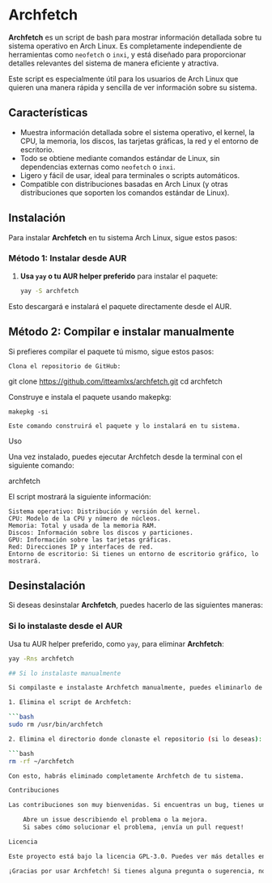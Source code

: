 # Archfetch

**Archfetch** es un script de bash para mostrar información detallada sobre tu sistema operativo en Arch Linux. Es completamente independiente de herramientas como `neofetch` o `inxi`, y está diseñado para proporcionar detalles relevantes del sistema de manera eficiente y atractiva. 

Este script es especialmente útil para los usuarios de Arch Linux que quieren una manera rápida y sencilla de ver información sobre su sistema.

## Características

- Muestra información detallada sobre el sistema operativo, el kernel, la CPU, la memoria, los discos, las tarjetas gráficas, la red y el entorno de escritorio.
- Todo se obtiene mediante comandos estándar de Linux, sin dependencias externas como `neofetch` o `inxi`.
- Ligero y fácil de usar, ideal para terminales o scripts automáticos.
- Compatible con distribuciones basadas en Arch Linux (y otras distribuciones que soporten los comandos estándar de Linux).

## Instalación

Para instalar **Archfetch** en tu sistema Arch Linux, sigue estos pasos:

### Método 1: Instalar desde AUR

1. **Usa `yay` o tu AUR helper preferido** para instalar el paquete:

   ```bash
   yay -S archfetch
Esto descargará e instalará el paquete directamente desde el AUR.

## Método 2: Compilar e instalar manualmente

Si prefieres compilar el paquete tú mismo, sigue estos pasos:

    Clona el repositorio de GitHub:

git clone https://github.com/itteamlxs/archfetch.git
cd archfetch

Construye e instala el paquete usando makepkg:

    makepkg -si

    Este comando construirá el paquete y lo instalará en tu sistema.

Uso

Una vez instalado, puedes ejecutar Archfetch desde la terminal con el siguiente comando:

archfetch

El script mostrará la siguiente información:

    Sistema operativo: Distribución y versión del kernel.
    CPU: Modelo de la CPU y número de núcleos.
    Memoria: Total y usada de la memoria RAM.
    Discos: Información sobre los discos y particiones.
    GPU: Información sobre las tarjetas gráficas.
    Red: Direcciones IP y interfaces de red.
    Entorno de escritorio: Si tienes un entorno de escritorio gráfico, lo mostrará.

## Desinstalación

Si deseas desinstalar **Archfetch**, puedes hacerlo de las siguientes maneras:

### Si lo instalaste desde el AUR

Usa tu AUR helper preferido, como `yay`, para eliminar **Archfetch**:

```bash
yay -Rns archfetch

## Si lo instalaste manualmente

Si compilaste e instalaste Archfetch manualmente, puedes eliminarlo de la siguiente manera:

1. Elimina el script de Archfetch:

```bash
sudo rm /usr/bin/archfetch

2. Elimina el directorio donde clonaste el repositorio (si lo deseas):

```bash
rm -rf ~/archfetch

Con esto, habrás eliminado completamente Archfetch de tu sistema.

Contribuciones

Las contribuciones son muy bienvenidas. Si encuentras un bug, tienes una mejora que proponer o deseas agregar nuevas funcionalidades, por favor:

    Abre un issue describiendo el problema o la mejora.
    Si sabes cómo solucionar el problema, ¡envía un pull request!

Licencia

Este proyecto está bajo la licencia GPL-3.0. Puedes ver más detalles en el archivo LICENSE.

¡Gracias por usar Archfetch! Si tienes alguna pregunta o sugerencia, no dudes en abrir un issue o enviarnos un mensaje.

